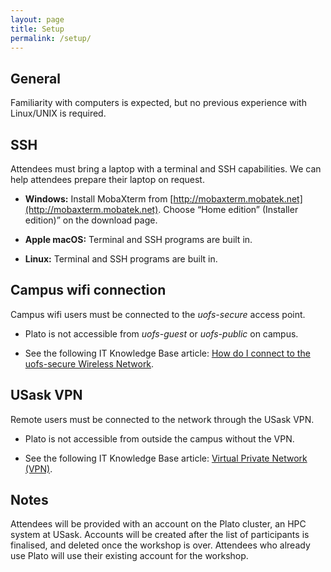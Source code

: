 ```yaml
---
layout: page
title: Setup
permalink: /setup/
---
```


## General

Familiarity with computers is expected, but no previous experience with
Linux/UNIX is required.

## SSH

Attendees must bring a laptop with a terminal and SSH capabilities. We can help
attendees prepare their laptop on request.

- **Windows:** Install MobaXterm from
  [http://mobaxterm.mobatek.net](http://mobaxterm.mobatek.net). Choose “Home
  edition” (Installer edition)” on the download page.

- **Apple macOS:** Terminal and SSH programs are built in.

- **Linux:** Terminal and SSH programs are built in.

## Campus wifi connection

Campus wifi users must be connected to the *uofs-secure* access point.

- Plato is not accessible from *uofs-guest* or *uofs-public* on campus.

- See the following IT Knowledge Base article: [How do I connect to the
  uofs-secure Wireless Network](https://wiki.usask.ca/x/cgDvXg).

## USask VPN

Remote users must be connected to the network through the USask VPN.

- Plato is not accessible from outside the campus without the VPN.

- See the following IT Knowledge Base article: [Virtual Private Network
  (VPN)](https://wiki.usask.ca/x/0YnDTg).

## Notes

Attendees will be provided with an account on the Plato cluster, an HPC system
at USask. Accounts will be created after the list of participants is finalised,
and deleted once the workshop is over. Attendees who already use Plato will use
their existing account for the workshop.
